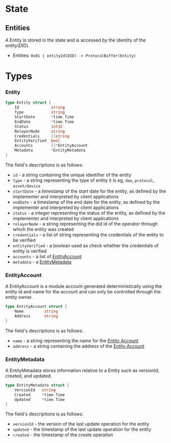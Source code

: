# State

## Entities

A Entity is stored in the state and is accessed by the identity of the entity(DID).

- Entities: `0x01 | entityId(DID) -> ProtocolBuffer(Entity)`

# Types

### Entity

```go
type Entity struct {
	Id              string
	Type            string
	StartDate       *time.Time
	EndDate         *time.Time
	Status          int32
	RelayerNode     string
	Credentials     []string
	EntityVerified  bool
	Accounts        []*EntityAccount
	Metadata        *EntityMetadata
}
```

The field's descriptions is as follows:

- `id` - a string containing the unique identifier of the entity
- `type` - a string representing the type of entity it is eg, `dao`, `protocol`, `asset/device`
- `startDate` - a timestamp of the start date for the entity, as defined by the implementer and interpreted by client applications
- `endDate` - a timestamp of the end date for the entity, as defined by the implementer and interpreted by client applications
- `status` - a integer representing the status of the entity, as defined by the implementer and interpreted by client applications
- `relayerNode` - a string representing the did id of the operator through which the entity was created
- `credentials` - a list of string representing the credentials of the entity to be verified
- `entityVerified` - a boolean used as check whether the credentials of entity is verified
- `accounts` - a list of [EntityAccount](#entityaccount)
- `metadata` - a [EntityMetadata](#entitymetadata)

### EntityAccount

A EntityAccount is a module account generated deterministically using the entity id and name for the account and can only be controlled through the entity owner.

```go
type EntityAccount struct {
	Name         string
	Address      string
}
```

The field's descriptions is as follows:

- `name` - a string representing the name for the [Entity Account](01_concepts.md#entity-accounts)
- `address` - a string containing the address of the [Entity Account](01_concepts.md#entity-accounts)

### EntityMetadata

A EntityMetadata stores information relative to a Entity such as versionId, created, and updated.

```go
type EntityMetadata struct {
	VersionId   string
	Created     *time.Time
	Updated     *time.Time
}
```

The field's descriptions is as follows:

- `versionId` - the version of the last update operation for the entity
- `updated` - the timestamp of the last update operation for the entity
- `created` - the timestamp of the create operation
